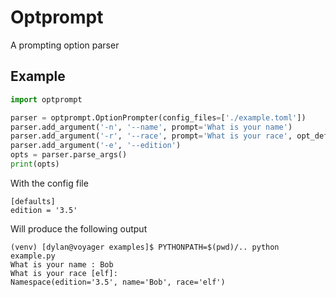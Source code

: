 # Optprompt
A prompting option parser

## Example

```python
import optprompt

parser = optprompt.OptionPrompter(config_files=['./example.toml'])
parser.add_argument('-n', '--name', prompt='What is your name')
parser.add_argument('-r', '--race', prompt='What is your race', opt_default='elf')
parser.add_argument('-e', '--edition')
opts = parser.parse_args()
print(opts)
```

With the config file

```
[defaults]
edition = '3.5'
```

Will produce the following output

```
(venv) [dylan@voyager examples]$ PYTHONPATH=$(pwd)/.. python example.py
What is your name : Bob
What is your race [elf]:
Namespace(edition='3.5', name='Bob', race='elf')
```

